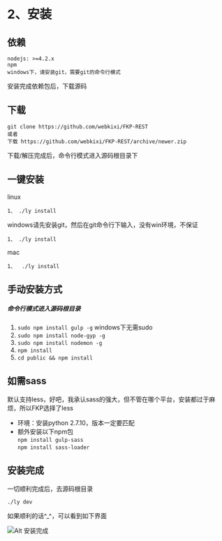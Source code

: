 # 2、安装

## 依赖
```
nodejs: >=4.2.x
npm
windows下，请安装git，需要git的命令行模式
```
安装完成依赖包后，下载源码   

## 下载  
```
git clone https://github.com/webkixi/FKP-REST
或者
下载 https://github.com/webkixi/FKP-REST/archive/newer.zip
```
下载/解压完成后，命令行模式进入源码根目录下  

## 一键安装
linux
```
1、 ./ly install         
```
windows请先安装git，然后在git命令行下输入，没有win环境，不保证
```
1、 ./ly install
```
mac
```
1、  ./ly install
```

## 手动安装方式  
##### 命令行模式进入源码根目录  
1. `sudo npm install gulp -g` windows下无需sudo
2. `sudo npm install node-gyp -g`
3. `sudo npm install nodemon -g`
4. `npm install`
5. `cd public && npm install`


## 如需sass  
默认支持less，好吧，我承认sass的强大，但不管在哪个平台，安装都过于麻烦，所以FKP选择了less
* 环境：安装python 2.7.10，版本一定要匹配
* 额外安装以下npm包  
`npm install gulp-sass`  
`npm install sass-loader`  

## 安装完成  
一切顺利完成后，去源码根目录
```
./ly dev
```
如果顺利的话^_^，可以看到如下界面  

![Alt 安装完成](/images/doc/install_ok.png)  
